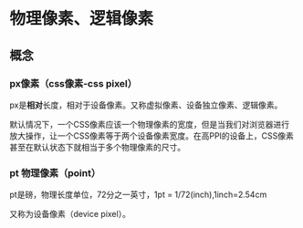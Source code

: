 # 物理像素、逻辑像素

## 概念

### px像素（css像素-css pixel）

px是**相对**长度，相对于设备像素。又称虚拟像素、设备独立像素、逻辑像素。

默认情况下，一个CSS像素应该一个物理像素的宽度，但是当我们对浏览器进行放大操作，让一个CSS像素等于两个设备像素宽度。在高PPI的设备上，CSS像素甚至在默认状态下就相当于多个物理像素的尺寸。

### pt 物理像素（point）

pt是磅，物理长度单位，72分之一英寸，1pt = 1/72(inch),1inch=2.54cm

又称为设备像素（device pixel）。

### 




